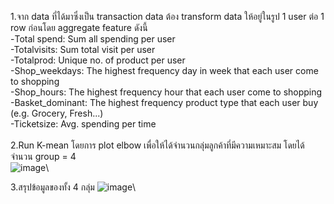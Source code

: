 1.จาก data ที่ได้มาซึ่งเป็น transaction data ต้อง transform data ให้อยู่ในรูป 1 user ต่อ 1 row ก่อนโดย aggregate feature ดังนี้\
-Total spend: Sum all spending per user\
-Totalvisits: Sum total visit per user\
-Totalprod: Unique no. of product per user\
-Shop_weekdays: The highest frequency day in week that each user come to shopping\
-Shop_hours: The highest frequency hour that each user come to shopping\
-Basket_dominant: The highest frequency product type that each user buy (e.g. Grocery, Fresh...)\
-Ticketsize: Avg. spending per time\
\
2.Run K-mean โดยการ plot elbow เพื่อให้ได้จำนวนกลุ่มลูกค้าที่มีความเหมาะสม โดยได้จำนวน group = 4\
![image](https://user-images.githubusercontent.com/77907226/147729363-21cb33df-4747-4fbb-bd65-bcef8f06e2d9.png)\

3.สรุปข้อมูลของทั้ง 4 กลุ่ม
![image](https://user-images.githubusercontent.com/77907226/147730470-b38920f2-30f5-4f5c-8b41-4248920c41c0.png)\

